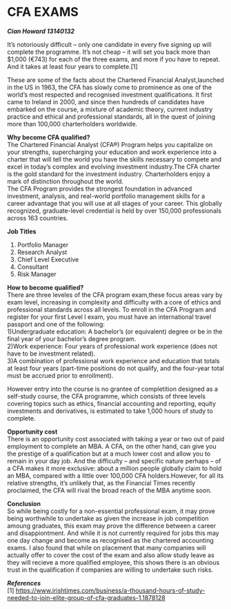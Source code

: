 CFA EXAMS
======================================
***Cian Howard 13140132***

It’s notoriously difficult – only one candidate in every five signing up will complete the programme. It’s not cheap – it will set you back more than $1,000 (€743) for each of the three exams, and more if you have to repeat. And it takes at least four years to complete.[1]

These are some of the facts about the Chartered Financial Analyst,launched in the US in 1963, the CFA has slowly come to prominence as one of the world’s most respected and recognised investment qualifications. It first came to Ireland in 2000, and since then hundreds of candidates have embarked on the course, a mixture of academic theory, current industry practice and ethical and professional standards, all in the quest of joining more than 100,000 charterholders worldwide.  

**Why become CFA qualified?**  
The Chartered Financial Analyst (CFA®) Program helps you capitalize on your strengths, supercharging your education and work experience into a charter that will tell the world you have the skills necessary to compete and excel in today’s complex and evolving investment industry.The CFA charter is the gold standard for the investment industry. Charterholders enjoy a mark of distinction
throughout the world.  
The CFA Program provides the strongest foundation in advanced investment, analysis, and real-world portfolio management skills for a career advantage that you will use at all stages of your career. This globally recognized, graduate-level credential is held by over 150,000 professionals across 163 countries.

**Job Titles**  
1) Portfolio Manager  
2) Research Analyst  
3) Chief Level Executive  
4) Consultant  
5) Risk Manager  

**How to become qualified?**  
There are three leveles of the CFA program exam,these focus areas vary by exam level, increasing in complexity and difficulty with a core of ethics and professional standards across all levels.
To enroll in the CFA Program and register for your first Level I exam, you must have an international travel passport and one of the following:  
1)Undergraduate education: A bachelor’s (or equivalent) degree or be in the final year of your bachelor’s degree program.  
2)Work experience: Four years of professional work experience (does not have to be investment related).  
3)A combination of professional work experience and education that totals at least four years (part-time positions do not qualify, and the four-year total must be accrued prior to enrollment).  

However entry into the course is no grantee of completition designed as a self-study course, the CFA programme, which consists of three levels covering topics such as ethics, financial accounting and reporting, equity investments and derivatives, is estimated to take 1,000 hours of study to complete.




**Opportunity cost**  
There is an opportunity cost associated with taking a year or two out of paid employment to complete an MBA. A CFA, on the other hand, can give you the prestige of a qualification but at a much lower cost and allow you to remain in your day job.
And the difficulty – and specific nature perhaps – of a CFA makes it more exclusive: about a million people globally claim to hold an MBA, compared with a little over 100,000 CFA holders.However, for all its relative strengths, it’s unlikely that, as the Financial Times recently proclaimed, the CFA will rival the broad reach of the MBA anytime soon.  


**Conclusion**  
So while being costly for a non-essential professional exam, it may prove being worthwhile to undertake as given the increase in job competition amoung graduates, this exam may prove the difference between a career and disappiontment. And while it is not currently required for jobs this may one day change and become as recognised as the chartered accounting exams. I also found that while on placement that many companies will actually offer to cover the cost of the exam and also allow study leave as they will recieve a more qualified employee, this shows there is an obvious trust in the qualification if companies are willing to undertake such risks.


***References***  
[1] https://www.irishtimes.com/business/a-thousand-hours-of-study-needed-to-join-elite-group-of-cfa-graduates-1.1878128
